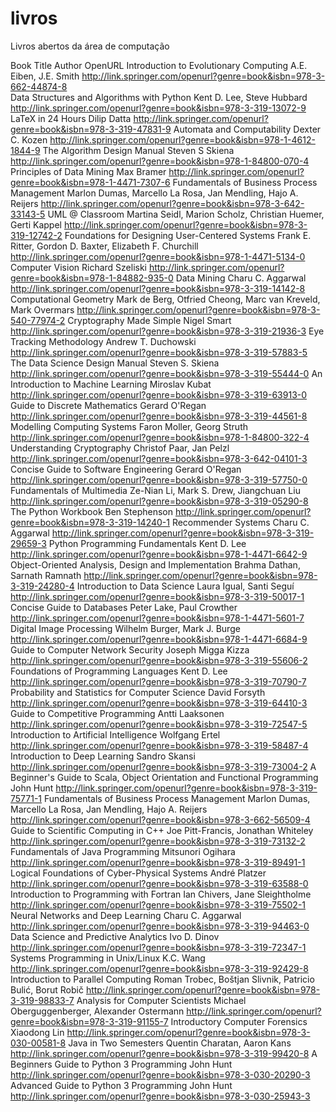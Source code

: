 # livros
Livros abertos da área de computação 

Book Title	Author	OpenURL
Introduction to Evolutionary Computing	A.E. Eiben, J.E. Smith	http://link.springer.com/openurl?genre=book&isbn=978-3-662-44874-8 <br>
Data Structures and Algorithms with Python	Kent D. Lee, Steve Hubbard	http://link.springer.com/openurl?genre=book&isbn=978-3-319-13072-9
LaTeX in 24 Hours	Dilip Datta	http://link.springer.com/openurl?genre=book&isbn=978-3-319-47831-9
Automata and Computability	Dexter C. Kozen	http://link.springer.com/openurl?genre=book&isbn=978-1-4612-1844-9
The Algorithm Design Manual	Steven S Skiena	http://link.springer.com/openurl?genre=book&isbn=978-1-84800-070-4
Principles of Data Mining	Max Bramer	http://link.springer.com/openurl?genre=book&isbn=978-1-4471-7307-6
Fundamentals of Business Process Management	Marlon Dumas, Marcello La Rosa, Jan Mendling, Hajo A. Reijers	http://link.springer.com/openurl?genre=book&isbn=978-3-642-33143-5
UML @ Classroom	Martina Seidl, Marion Scholz, Christian Huemer, Gerti Kappel	http://link.springer.com/openurl?genre=book&isbn=978-3-319-12742-2
Foundations for Designing User-Centered Systems	Frank E. Ritter, Gordon D. Baxter, Elizabeth F. Churchill	http://link.springer.com/openurl?genre=book&isbn=978-1-4471-5134-0
Computer Vision	Richard Szeliski	http://link.springer.com/openurl?genre=book&isbn=978-1-84882-935-0
Data Mining	Charu C. Aggarwal	http://link.springer.com/openurl?genre=book&isbn=978-3-319-14142-8
Computational Geometry	Mark de Berg, Otfried Cheong, Marc van Kreveld, Mark Overmars	http://link.springer.com/openurl?genre=book&isbn=978-3-540-77974-2
Cryptography Made Simple	Nigel Smart	http://link.springer.com/openurl?genre=book&isbn=978-3-319-21936-3
Eye Tracking Methodology	Andrew T. Duchowski	http://link.springer.com/openurl?genre=book&isbn=978-3-319-57883-5
The Data Science Design Manual	Steven S. Skiena	http://link.springer.com/openurl?genre=book&isbn=978-3-319-55444-0
An Introduction to Machine Learning	Miroslav Kubat	http://link.springer.com/openurl?genre=book&isbn=978-3-319-63913-0
Guide to Discrete Mathematics	Gerard O'Regan	http://link.springer.com/openurl?genre=book&isbn=978-3-319-44561-8
Modelling Computing Systems	Faron Moller, Georg Struth	http://link.springer.com/openurl?genre=book&isbn=978-1-84800-322-4
Understanding Cryptography	Christof Paar, Jan Pelzl	http://link.springer.com/openurl?genre=book&isbn=978-3-642-04101-3
Concise Guide to Software Engineering	Gerard O'Regan	http://link.springer.com/openurl?genre=book&isbn=978-3-319-57750-0
Fundamentals of Multimedia	Ze-Nian Li, Mark S. Drew, Jiangchuan Liu	http://link.springer.com/openurl?genre=book&isbn=978-3-319-05290-8
The Python Workbook	Ben Stephenson	http://link.springer.com/openurl?genre=book&isbn=978-3-319-14240-1
Recommender Systems	Charu C. Aggarwal	http://link.springer.com/openurl?genre=book&isbn=978-3-319-29659-3
Python Programming Fundamentals	Kent D. Lee	http://link.springer.com/openurl?genre=book&isbn=978-1-4471-6642-9
Object-Oriented Analysis, Design and Implementation	Brahma Dathan, Sarnath Ramnath	http://link.springer.com/openurl?genre=book&isbn=978-3-319-24280-4
Introduction to Data Science	Laura Igual, Santi Seguí	http://link.springer.com/openurl?genre=book&isbn=978-3-319-50017-1
Concise Guide to Databases	Peter Lake, Paul Crowther	http://link.springer.com/openurl?genre=book&isbn=978-1-4471-5601-7
Digital Image Processing	Wilhelm Burger, Mark J. Burge	http://link.springer.com/openurl?genre=book&isbn=978-1-4471-6684-9
Guide to Computer Network Security	Joseph Migga Kizza	http://link.springer.com/openurl?genre=book&isbn=978-3-319-55606-2
Foundations of Programming Languages	Kent D. Lee	http://link.springer.com/openurl?genre=book&isbn=978-3-319-70790-7
Probability and Statistics for Computer Science	David Forsyth	http://link.springer.com/openurl?genre=book&isbn=978-3-319-64410-3
Guide to Competitive Programming	Antti Laaksonen	http://link.springer.com/openurl?genre=book&isbn=978-3-319-72547-5
Introduction to Artificial Intelligence	Wolfgang Ertel	http://link.springer.com/openurl?genre=book&isbn=978-3-319-58487-4
Introduction to Deep Learning	Sandro Skansi	http://link.springer.com/openurl?genre=book&isbn=978-3-319-73004-2
A Beginner's Guide to Scala, Object Orientation and Functional Programming	John Hunt	http://link.springer.com/openurl?genre=book&isbn=978-3-319-75771-1
Fundamentals of Business Process Management	Marlon Dumas, Marcello La Rosa, Jan Mendling, Hajo A. Reijers	http://link.springer.com/openurl?genre=book&isbn=978-3-662-56509-4
Guide to Scientific Computing in C++	Joe Pitt-Francis, Jonathan Whiteley	http://link.springer.com/openurl?genre=book&isbn=978-3-319-73132-2
Fundamentals of Java Programming	Mitsunori Ogihara	http://link.springer.com/openurl?genre=book&isbn=978-3-319-89491-1
Logical Foundations of Cyber-Physical Systems	André Platzer	http://link.springer.com/openurl?genre=book&isbn=978-3-319-63588-0
Introduction to Programming with Fortran	Ian Chivers, Jane Sleightholme	http://link.springer.com/openurl?genre=book&isbn=978-3-319-75502-1
Neural Networks and Deep Learning	Charu C. Aggarwal	http://link.springer.com/openurl?genre=book&isbn=978-3-319-94463-0
Data Science and Predictive Analytics	Ivo D. Dinov	http://link.springer.com/openurl?genre=book&isbn=978-3-319-72347-1
Systems Programming in Unix/Linux	K.C. Wang	http://link.springer.com/openurl?genre=book&isbn=978-3-319-92429-8
Introduction to Parallel Computing	Roman Trobec, Boštjan Slivnik, Patricio Bulić, Borut Robič	http://link.springer.com/openurl?genre=book&isbn=978-3-319-98833-7
Analysis for Computer Scientists	Michael Oberguggenberger, Alexander Ostermann	http://link.springer.com/openurl?genre=book&isbn=978-3-319-91155-7
Introductory Computer Forensics	Xiaodong Lin	http://link.springer.com/openurl?genre=book&isbn=978-3-030-00581-8
Java in Two Semesters	Quentin Charatan, Aaron Kans	http://link.springer.com/openurl?genre=book&isbn=978-3-319-99420-8
A Beginners Guide to Python 3 Programming	John Hunt	http://link.springer.com/openurl?genre=book&isbn=978-3-030-20290-3
Advanced Guide to Python 3 Programming	John Hunt	http://link.springer.com/openurl?genre=book&isbn=978-3-030-25943-3

